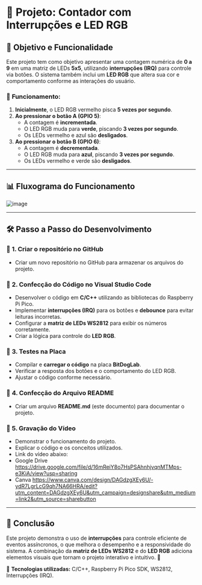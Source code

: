 # 📌 Projeto: Contador com Interrupções e LED RGB

## 🎯 **Objetivo e Funcionalidade**
Este projeto tem como objetivo apresentar uma contagem numérica de **0 a 9** em uma matriz de LEDs **5x5**, utilizando **interrupções (IRQ)** para controle via botões. O sistema também inclui um **LED RGB** que altera sua cor e comportamento conforme as interações do usuário.

### 🔹 **Funcionamento:**
1. **Inicialmente**, o LED RGB vermelho pisca **5 vezes por segundo**.
2. **Ao pressionar o botão A (GPIO 5)**:
   - A contagem é **incrementada**.
   - O LED RGB muda para **verde**, piscando **3 vezes por segundo**.
   - Os LEDs vermelho e azul são **desligados**.
3. **Ao pressionar o botão B (GPIO 6)**:
   - A contagem é **decrementada**.
   - O LED RGB muda para **azul**, piscando **3 vezes por segundo**.
   - Os LEDs vermelho e verde são **desligados**.

---
## 📊 **Fluxograma do Funcionamento**
![image](https://github.com/user-attachments/assets/908f0e3e-db72-44ba-a508-758d5a7dcfe1)


---
## 🛠️ **Passo a Passo do Desenvolvimento**
### 📌 **1. Criar o repositório no GitHub**
- Criar um novo repositório no GitHub para armazenar os arquivos do projeto.

### 📝 **2. Confecção do Código no Visual Studio Code**
- Desenvolver o código em **C/C++** utilizando as bibliotecas do Raspberry Pi Pico.
- Implementar **interrupções (IRQ)** para os botões e **debounce** para evitar leituras incorretas.
- Configurar a **matriz de LEDs WS2812** para exibir os números corretamente.
- Criar a lógica para controle do **LED RGB**.

### 🔬 **3. Testes na Placa**
- Compilar e **carregar o código** na placa **BitDogLab**.
- Verificar a resposta dos botões e o comportamento do LED RGB.
- Ajustar o código conforme necessário.

### 📄 **4. Confecção do Arquivo README**
- Criar um arquivo **README.md** (este documento) para documentar o projeto.

### 🎥 **5. Gravação do Vídeo**
- Demonstrar o funcionamento do projeto.
- Explicar o código e os conceitos utilizados.
- Link do vídeo abaixo:
- Google Drive https://drive.google.com/file/d/16mReiY8o7HsPSAhnhjvqnMTMps-e3KiA/view?usp=sharing
- Canva https://www.canva.com/design/DAGdzgXEy6U/-ydR7LgrLcG9qh7NA66HRA/edit?utm_content=DAGdzgXEy6U&utm_campaign=designshare&utm_medium=link2&utm_source=sharebutton

---
## 🎯 **Conclusão**
Este projeto demonstra o uso de **interrupções** para controle eficiente de eventos assíncronos, o que melhora o desempenho e a responsividade do sistema. A combinação da **matriz de LEDs WS2812** e do **LED RGB** adiciona elementos visuais que tornam o projeto interativo e intuitivo. 🚀

📌 **Tecnologias utilizadas:** C/C++, Raspberry Pi Pico SDK, WS2812, Interrupções (IRQ).


